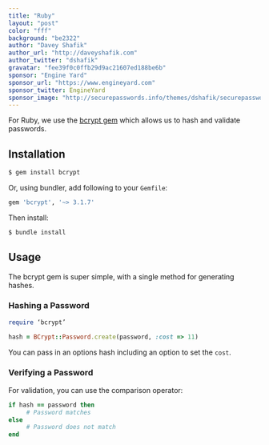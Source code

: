 ```yaml
---
title: "Ruby"
layout: "post"
color: "fff"
background: "be2322"
author: "Davey Shafik"
author_url: "http://daveyshafik.com"
author_twitter: "dshafik"
gravatar: "fee39f0c0ffb29d9ac21607ed188be6b"
sponsor: "Engine Yard"
sponsor_url: "https://www.engineyard.com"
sponsor_twitter: EngineYard
sponsor_image: "http://securepasswords.info/themes/dshafik/securepasswords.info/assets/images/engineyard.png"
---
```

For Ruby, we use the [bcrypt gem](https://rubygems.org/gems/bcrypt) which allows us to hash and validate passwords.

## Installation

```sh
$ gem install bcrypt
```

Or, using bundler, add following to your `Gemfile`:

```ruby
gem 'bcrypt', '~> 3.1.7'
```

Then install:

```sh
$ bundle install
```

## Usage

The bcrypt gem is super simple, with a single method for generating hashes.

### Hashing a Password

```ruby
require ‘bcrypt’

hash = BCrypt::Password.create(password, :cost => 11)
```

You can pass in an options hash including an option to set the `cost`.

### Verifying a Password

For validation, you can use the comparison operator:

```ruby
if hash == password then
     # Password matches
else
     # Password does not match
end
```
